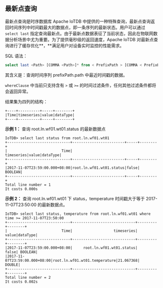 <!--

    Licensed to the Apache Software Foundation (ASF) under one
    or more contributor license agreements.  See the NOTICE file
    distributed with this work for additional information
    regarding copyright ownership.  The ASF licenses this file
    to you under the Apache License, Version 2.0 (the
    "License"); you may not use this file except in compliance
    with the License.  You may obtain a copy of the License at
    
        http://www.apache.org/licenses/LICENSE-2.0
    
    Unless required by applicable law or agreed to in writing,
    software distributed under the License is distributed on an
    "AS IS" BASIS, WITHOUT WARRANTIES OR CONDITIONS OF ANY
    KIND, either express or implied.  See the License for the
    specific language governing permissions and limitations
    under the License.

-->

## 最新点查询

最新点查询是时序数据库 Apache IoTDB 中提供的一种特殊查询，最新点查询返回时间序列中时间戳最大的数据点，即一条序列的最新状态。用户可以通过 `select last` 指定查询最新点。由于最新点数据表征了当前状态，因此在物联网数据分析场景中尤为重要。为了提供毫秒级的返回速度，Apache IoTDB 对最新点查询进行了缓存优化**，**满足用户对设备实时监控的性能需求。

SQL 语法：

```sql
select last <Path> [COMMA <Path>]* from < PrefixPath > [COMMA < PrefixPath >]* <whereClause>
```

其含义是：查询时间序列 prefixPath.path 中最近时间戳的数据。

`whereClause` 中当前只支持含有 `>` 或 `>=` 的时间过滤条件，任何其他过滤条件都将会返回异常。

结果集为四列的结构：

```
+----+----------+-----+--------+
|Time|timeseries|value|dataType|
+----+----------+-----+--------+
```

**示例 1：** 查询 root.ln.wf01.wt01.status 的最新数据点

```
IoTDB> select last status from root.ln.wf01.wt01
+-----------------------------+------------------------+-----+--------+
|                         Time|              timeseries|value|dataType|
+-----------------------------+------------------------+-----+--------+
|2017-11-07T23:59:00.000+08:00|root.ln.wf01.wt01.status|false| BOOLEAN|
+-----------------------------+------------------------+-----+--------+
Total line number = 1
It costs 0.000s
```

**示例 2：** 查询 root.ln.wf01.wt01 下 status，temperature 时间戳大于等于 2017-11-07T23:50:00 的最新数据点。

```
IoTDB> select last status, temperature from root.ln.wf01.wt01 where time >= 2017-11-07T23:50:00
+-----------------------------+-----------------------------+---------+--------+
|                         Time|                   timeseries|    value|dataType|
+-----------------------------+-----------------------------+---------+--------+
|2017-11-07T23:59:00.000+08:00|     root.ln.wf01.wt01.status|    false| BOOLEAN|
|2017-11-07T23:59:00.000+08:00|root.ln.wf01.wt01.temperature|21.067368|  DOUBLE|
+-----------------------------+-----------------------------+---------+--------+
Total line number = 2
It costs 0.002s
```